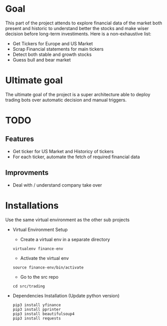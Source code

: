 # Goal

This part of the project attends to explore financial data of the market both present and historic to understand better the stocks and make wiser decision before long-term investiments. Here is a non-exhaustive list:
- Get Tickers for Europe and US Market
- Scrap Financial statements for main tickers
- Detect both stable and growth stocks
- Guess bull and bear market

# Ultimate goal

The ultimate goal of the project is a super architecture able to deploy trading bots over automatic decision and manual triggers.

# TODO

## Features
- Get ticker for US Market and Historicy of tickers
- For each ticker, automate the fetch of required financial data

## Improvments
- Deal with / understand company take over

# Installations

Use the same virtual environment as the other sub projects
- Virtual Environment Setup
    - Create a virtual env in a separate directory
    ```
    virtualenv finance-env
    ```

    - Activate the virtual env
    ```
    source finance-env/bin/activate
    ```

    - Go to the src repo
    ```
    cd src/trading
    ```

- Dependencies Installation (Update python version)
    ```
    pip3 install yfinance
    pip3 install pprinter
    pip3 install beautifulsoup4
    pip3 install requests
    ```
